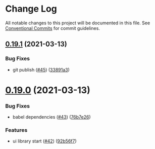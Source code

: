 # Change Log

All notable changes to this project will be documented in this file.
See [Conventional Commits](https://conventionalcommits.org) for commit guidelines.

## [0.19.1](https://github.com/shaunoff/sprightly/compare/v0.19.0...v0.19.1) (2021-03-13)


### Bug Fixes

* git   publish ([#45](https://github.com/shaunoff/sprightly/issues/45)) ([33891a3](https://github.com/shaunoff/sprightly/commit/33891a3e0b18f20925fa1c9b3dabe40130d5a6ba))





# [0.19.0](https://github.com/shaunoff/sprightly/compare/v0.18.0...v0.19.0) (2021-03-13)


### Bug Fixes

* babel dependencies ([#43](https://github.com/shaunoff/sprightly/issues/43)) ([76b7e26](https://github.com/shaunoff/sprightly/commit/76b7e26989384406913906763d999404cafa8aaf))


### Features

* ui library start ([#42](https://github.com/shaunoff/sprightly/issues/42)) ([92b56f7](https://github.com/shaunoff/sprightly/commit/92b56f7fe74e76be22c3bb5f44e3f342f04a75cf))
